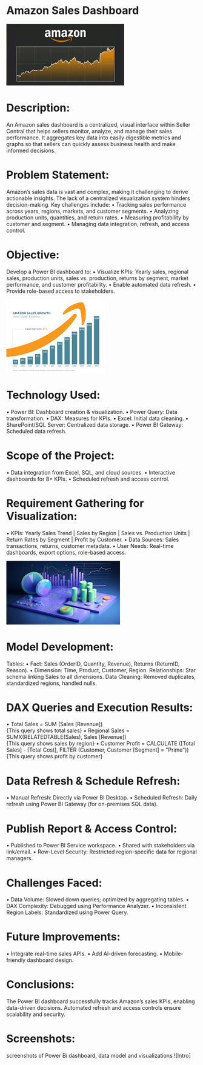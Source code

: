 # Amazon Sales Dashboard

![Intro](https://github.com/Abhishekshaw2002/Amazon_Sales/blob/822c8f52432007fe972683981939806a50f5576a/img_used/Amazon.jpeg)

# Description:
An Amazon sales dashboard is a centralized, visual interface within Seller Central that helps sellers monitor, analyze, and manage their sales performance. It aggregates key data into easily digestible metrics and graphs so that sellers can quickly assess business health and make informed decisions.

# Problem Statement:
Amazon’s sales data is vast and complex, making it challenging to derive actionable insights. The lack of a centralized visualization system hinders decision-making. Key challenges include:
•	Tracking sales performance across years, regions, markets, and customer segments.
•	Analyzing production units, quantities, and return rates. 
•	Measuring profitability by customer and segment. 
•	Managing data integration, refresh, and access control.

# Objective:
Develop a Power BI dashboard to: 
•	Visualize KPIs: Yearly sales, regional sales, production units, sales vs. production, returns by segment, market performance, and customer profitability. 
•	Enable automated data refresh. 
•	Provide role-based access to stakeholders.

![Intro](https://github.com/Abhishekshaw2002/Amazon_Sales/blob/673e94ce50b76de34600ffba5c39993fd6aa7367/img_used/objective.png)

# Technology Used:
•	Power BI: Dashboard creation & visualization. 
•	Power Query: Data transformation. 
•	DAX: Measures for KPIs. 
•	Excel: Initial data cleaning. 
•	SharePoint/SQL Server: Centralized data storage. 
•	Power BI Gateway: Scheduled data refresh.

# Scope of the Project:
•	Data integration from Excel, SQL, and cloud sources. 
•	Interactive dashboards for 8+ KPIs. 
•	Scheduled refresh and access control.

# Requirement Gathering for Visualization:
•	KPIs: Yearly Sales Trend | Sales by Region | Sales vs. Production Units | Return Rates by Segment | Profit by Customer. 
•	Data Sources: Sales transactions, returns, customer metadata. 
•	User Needs: Real-time dashboards, export options, role-based access.

![Intro](https://github.com/Abhishekshaw2002/Amazon_Sales/blob/39c66dfcc03d1160b896b3e0f38bcf893f227b77/img_used/visualise.jpeg)

# Model Development:
Tables:
•	Fact: Sales (OrderID, Quantity, Revenue), Returns (ReturnID, Reason). 
•	Dimension: Time, Product, Customer, Region. 
Relationships: Star schema linking Sales to all dimensions. 
Data Cleaning: Removed duplicates, standardized regions, handled nulls.

# DAX Queries and Execution Results:
•	Total Sales = SUM (Sales [Revenue])  
{This query shows total sales}
•	Regional Sales = SUMX(RELATEDTABLE(Sales), Sales [Revenue])  
{This query shows sales by region}
•	Customer Profit = CALCULATE ([Total Sales] - [Total Cost], FILTER (Customer, Customer [Segment] = "Prime"))  
{This query shows profit by customer}

# Data Refresh & Schedule Refresh:
•	Manual Refresh: Directly via Power BI Desktop. 
•	Scheduled Refresh: Daily refresh using Power BI Gateway (for on-premises SQL data).

# Publish Report & Access Control:
•	Published to Power BI Service workspace. 
•	Shared with stakeholders via link/email. 
•	Row-Level Security: Restricted region-specific data for regional managers.

# Challenges Faced:
•	Data Volume: Slowed down queries; optimized by aggregating tables. 
•	DAX Complexity: Debugged using Performance Analyzer. 
•	Inconsistent Region Labels: Standardized using Power Query.

# Future Improvements:
•	Integrate real-time sales APIs. 
•	Add AI-driven forecasting. 
•	Mobile-friendly dashboard design.

# Conclusions:
The Power BI dashboard successfully tracks Amazon’s sales KPIs, enabling data-driven decisions. Automated refresh and access controls ensure scalability and security.

# Screenshots: 
screenshots of Power Bi dashboard, data model and visualizations 
![Intro]





